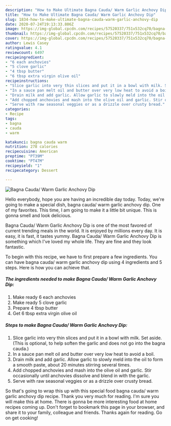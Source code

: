```yaml
---
description: "How to Make Ultimate Bagna Cauda/ Warm Garlic Anchovy Dip"
title: "How to Make Ultimate Bagna Cauda/ Warm Garlic Anchovy Dip"
slug: 1834-how-to-make-ultimate-bagna-cauda-warm-garlic-anchovy-dip
date: 2020-07-24T19:13:33.806Z
image: https://img-global.cpcdn.com/recipes/57520337/751x532cq70/bagna-cauda-warm-garlic-anchovy-dip-recipe-main-photo.jpg
thumbnail: https://img-global.cpcdn.com/recipes/57520337/751x532cq70/bagna-cauda-warm-garlic-anchovy-dip-recipe-main-photo.jpg
cover: https://img-global.cpcdn.com/recipes/57520337/751x532cq70/bagna-cauda-warm-garlic-anchovy-dip-recipe-main-photo.jpg
author: Lewis Casey
ratingvalue: 4.1
reviewcount: 6497
recipeingredient:
- "6 each anchovies"
- "5 clove garlic"
- "4 tbsp butter"
- "6 tbsp extra virgin olive oil"
recipeinstructions:
- "Slice garlic into very thin slices and put it in a bowl with milk. Set aside.(This is optional, to help soften the garlic and does not go into the bagna cauda.)"
- "In a sauce pan melt oil and butter over very low heat to avoid a boil."
- "Drain milk and add garlic. Allow garlic to slowly meld into the oil to form a smooth paste, about 20 minutes stirring several times."
- "Add chopped anchovies and mash into the olive oil and garlic. Stir occasionally until anchovies dissolve and blend in with the garlic."
- "Serve with raw seasonal veggies or as a drizzle over crusty bread."
categories:
- Recipe
tags:
- bagna
- cauda
- warm

katakunci: bagna cauda warm 
nutrition: 278 calories
recipecuisine: American
preptime: "PT39M"
cooktime: "PT47M"
recipeyield: "1"
recipecategory: Dessert

---
```



![Bagna Cauda/ Warm Garlic Anchovy Dip](https://img-global.cpcdn.com/recipes/57520337/751x532cq70/bagna-cauda-warm-garlic-anchovy-dip-recipe-main-photo.jpg)

Hello everybody, hope you are having an incredible day today. Today, we're going to make a special dish, bagna cauda/ warm garlic anchovy dip. One of my favorites. This time, I am going to make it a little bit unique. This is gonna smell and look delicious.



Bagna Cauda/ Warm Garlic Anchovy Dip is one of the most favored of current trending meals in the world. It is enjoyed by millions every day. It is easy, it is fast, it tastes yummy. Bagna Cauda/ Warm Garlic Anchovy Dip is something which I've loved my whole life. They are fine and they look fantastic.


To begin with this recipe, we have to first prepare a few ingredients. You can have bagna cauda/ warm garlic anchovy dip using 4 ingredients and 5 steps. Here is how you can achieve that.

<!--inarticleads1-->

##### The ingredients needed to make Bagna Cauda/ Warm Garlic Anchovy Dip:

1. Make ready 6 each anchovies
1. Make ready 5 clove garlic
1. Prepare 4 tbsp butter
1. Get 6 tbsp extra virgin olive oil




<!--inarticleads2-->

##### Steps to make Bagna Cauda/ Warm Garlic Anchovy Dip:

1. Slice garlic into very thin slices and put it in a bowl with milk. Set aside.(This is optional, to help soften the garlic and does not go into the bagna cauda.)
1. In a sauce pan melt oil and butter over very low heat to avoid a boil.
1. Drain milk and add garlic. Allow garlic to slowly meld into the oil to form a smooth paste, about 20 minutes stirring several times.
1. Add chopped anchovies and mash into the olive oil and garlic. Stir occasionally until anchovies dissolve and blend in with the garlic.
1. Serve with raw seasonal veggies or as a drizzle over crusty bread.




So that's going to wrap this up with this special food bagna cauda/ warm garlic anchovy dip recipe. Thank you very much for reading. I'm sure you will make this at home. There is gonna be more interesting food at home recipes coming up. Don't forget to bookmark this page in your browser, and share it to your family, colleague and friends. Thanks again for reading. Go on get cooking!

